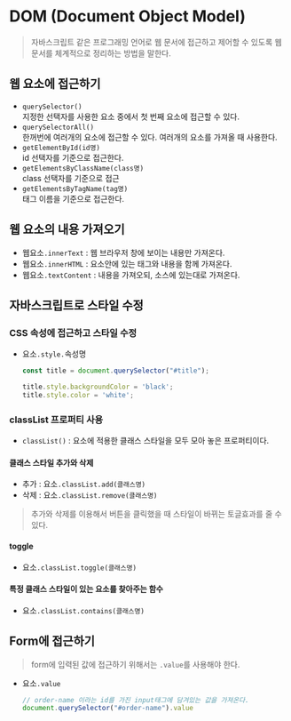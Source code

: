 # DOM (Document Object Model)
> 자바스크립트 같은 프로그래밍 언어로 웹 문서에 접근하고 제어할 수 있도록 웹 문서를 체계적으로 정리하는 방법을 말한다. 

## 웹 요소에 접근하기
- `querySelector()`<br>
지정한 선택자를 사용한 요소 중에서 첫 번째 요소에 접근할 수 있다.
- `querySelectorAll()`<br>
한꺼번에 여러개의 요소에 접근할 수 있다. 여러개의 요소를 가져올 때 사용한다. 
- `getElementById(id명)`<br>
id 선택자를 기준으로 접근한다.
- `getElementsByClassName(class명)`<br>
class 선택자를 기준으로 접근
- `getElementsByTagName(tag명)`<br>
태그 이름을 기준으로 접근한다. 

## 웹 요소의 내용 가져오기
- 웹요소`.innerText` : 웹 브라우저 창에 보이는 내용만 가져온다.
- 웹요소`.innerHTML` : 요소안에 있는 태그와 내용을 함께 가져온다.
- 웹요소`.textContent` : 내용을 가져오되, 소스에 있는대로 가져온다.

## 자바스크립트로 스타일 수정
### CSS 속성에 접근하고 스타일 수정
- 요소`.style.`속성명<br>
  ```JavaScript
  const title = document.querySelector("#title");

  title.style.backgroundColor = 'black';
  title.style.color = 'white';
  ```
### classList 프로퍼티 사용
- `classList()` : 요소에 적용한 클래스 스타일을 모두 모아 놓은 프로퍼티이다. 
#### 클래스 스타일 추가와 삭제
- 추가 : 요소`.classList.add(클래스명)`
- 삭제 : 요소`.classList.remove(클래스명)`
> 추가와 삭제를 이용해서 버튼을 클릭했을 때 스타일이 바뀌는 토글효과를 줄 수 있다.
#### toggle
- 요소`.classList.toggle(클래스명)`
#### 특정 클래스 스타일이 있는 요소를 찾아주는 함수
- 요소`.classList.contains(클래스명)`
## Form에 접근하기
> form에 입력된 값에 접근하기 위해서는 `.value`를 사용해야 한다.
- 요소`.value`
  ```JavaScript
  // order-name 이라는 id를 가진 input태그에 담겨있는 값을 가져온다.
  document.querySelector("#order-name").value
  ```